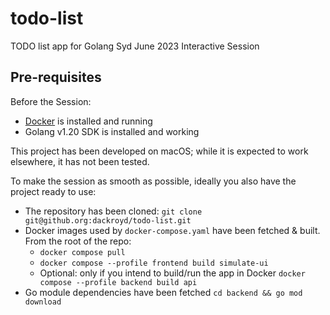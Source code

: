# todo-list

TODO list app for Golang Syd June 2023 Interactive Session

## Pre-requisites

Before the Session:

* [Docker](https://www.docker.com/products/docker-desktop/) is installed and running
* Golang v1.20 SDK is installed and working

This project has been developed on macOS; while it is expected to work elsewhere, it has not been tested.

To make the session as smooth as possible, ideally you also have the project ready to use:

* The repository has been cloned: `git clone git@github.org:dackroyd/todo-list.git`
* Docker images used by `docker-compose.yaml` have been fetched & built. From the root of the repo:
    * `docker compose pull`
    * `docker compose --profile frontend build simulate-ui`
    * Optional: only if you intend to build/run the app in Docker `docker compose --profile backend build api`
* Go module dependencies have been fetched `cd backend && go mod download`
